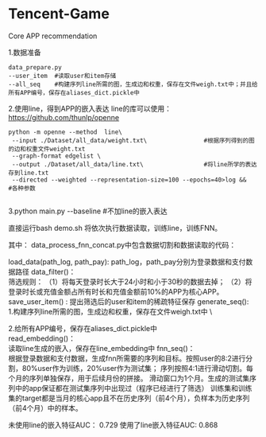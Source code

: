 # Tencent-Game
Core APP recommendation

1.数据准备

```
data_prepare.py 
--user_item  #读取user和item存储
--all_seq    #构建序列line所需的图，生成边和权重，保存在文件weigh.txt中；并且给所有APP编号，保存在aliases_dict.pickle中
```

2.使用line，得到APP的嵌入表达
line的库可以使用：https://github.com/thunlp/openne

```
python -m openne --method  line\
 --input ./Dataset/all_data/weight.txt\                #根据序列得到的图的边和权重文件weight.txt
 --graph-format edgelist \
 --output ./Dataset/all_data/line.txt\                 #将line所学的表达存到line.txt
 --directed --weighted --representation-size=100 --epochs=40>log &&            #各种参数


```
3.python main.py 
--baseline       #不加line的嵌入表达
 
直接运行bash demo.sh
将依次执行数据读取，训练line，训练FNN。



其中：
data_process_fnn_concat.py中包含数据切割和数据读取的代码：

load_data(path_log, path_pay):        path_log，path_pay分别为登录数据和支付数据路径
data_filter()：                       
筛选规则：
（1）将每天登录时长大于24小时和小于30秒的数据去掉；
（2）将登录时长或充值金额占所有时长和充值金额前10%的APP为核心APP。
save_user_item() :                   提出筛选后的user和item的稀疏特征保存
generate_seq():                      
1.构建序列line所需的图，生成边和权重，保存在文件weigh.txt中 \

2.给所有APP编号，保存在aliases_dict.pickle中\
read_embedding()：                    
读取line生成的嵌入，保存在line_embedding中
fnn_seq()：    
根据登录数据和支付数据，生成fnn所需要的序列和目标。按照user的8:2进行分割，80%user作为训练，20%user作为测试集；
序列按照4:1进行滑动切割。每个月的序列单独保存，用于后续月份的拼接。
滑动窗口为1个月。生成的测试集序列中的app保证都在测试集序列中出现过（程序已经进行了筛选）
训练集和训练集的target都是当月的核心app且不在历史序列（前4个月），负样本为历史序列（前4个月）中的样本。
			   
未使用line的嵌入特征AUC：   0.729
使用了line嵌入特征AUC:      0.868
